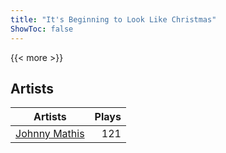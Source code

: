 ```yaml
---
title: "It's Beginning to Look Like Christmas"
ShowToc: false
---
```


{{< more >}}

## Artists
Artists | Plays 
----- | -----: 
[Johnny Mathis](/artists/johnny-mathis-14581) | 121

